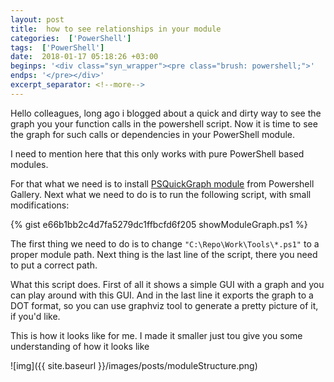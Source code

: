 ```yaml
---
layout: post
title:  how to see relationships in your module
categories:  ['PowerShell']
tags:  ['PowerShell']
date:  2018-01-17 05:18:26 +03:00
beginps: '<div class="syn_wrapper"><pre class="brush: powershell;">'
endps: '</pre></div>'
excerpt_separator: <!--more-->
---
```


Hello colleagues, long ago i blogged about a quick and dirty way to see the graph you your function calls in the powershell script. Now it is time to see the graph for such calls or dependencies in your PowerShell module.
<!--more-->

I need to mention here that this only works with pure PowerShell based modules.

For that what we need is to install [PSQuickGraph module](https://www.powershellgallery.com/packages/PSQuickGraph/1.1) from Powershell Gallery. Next what we need to do is to run the following script, with small modifications:

{% gist e66b1bb2c4d7fa5279dc1ffbcfd6f205 showModuleGraph.ps1 %}

The first thing we need to do is to change ```"C:\Repo\Work\Tools\*.ps1"``` to a proper module path.
Next thing is the last line of the script, there you need to put a correct path.

What this script does. First of all it shows a simple GUI with a graph and you can play around with this GUI. And in the last line it exports the graph to a DOT format, so you can use graphviz tool to generate a pretty picture of it, if you'd like.

This is how it looks like for me. I made it smaller just tou give you some understanding of how it looks like

![img]({{ site.baseurl }}/images/posts/moduleStructure.png)